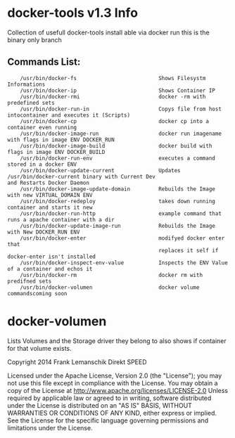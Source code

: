 docker-tools v1.3 Info
============
Collection of usefull docker-tools install able via docker run this is the binary only branch


## Commands List:

        /usr/bin/docker-fs                          Shows Filesystm Informations
        /usr/bin/docker-ip                          Shows Container IP
        /usr/bin/docker-rmi                         docker -rm with predefined sets
        /usr/bin/docker-run-in                      Copys file from host intocontainer and executes it (Scripts)
        /usr/bin/docker-cp	                        docker cp into a container even running
        /usr/bin/docker-image-run		            docker run imagename with flags in image ENV DOCKER_RUN
        /usr/bin/docker-image-build                 docker build with flags in image ENV DOCKER_BUILD
        /usr/bin/docker-run-env                     executes a command stored in a docker ENV
        /usr/bin/docker-update-current              Updates /usr/bin/docker-current binary with Current Dev                                                                  and Restarts Docker Daemon
        /usr/bin/docker-image-update-domain	        Rebuilds the Image with new VIRTUAL_DOMAIN ENV
        /usr/bin/docker-redeploy                    takes down running container and starts it new
        /usr/bin/docker-run-http                    example command that runs a apache container with a dir
        /usr/bin/docker-update-image-run            Rebuilds the Image with New DOCKER_RUN ENV
        /usr/bin/docker-enter	                    modifyed docker enter that 
                                                    replaces it self if docker-enter isn't installed
        /usr/bin/docker-inspect-env-value	        Inspects the ENV Value of a container and echos it
        /usr/bin/docker-rm	                        docker rm with predifned sets
        /usr/bin/docker-volumen                     docker volume commandscoming soon

# docker-volumen
Lists Volumes and the Storage driver they belong to also shows if container for that volume exists.

 Copyright 2014 Frank Lemanschik Direkt SPEED 

 Licensed under the Apache License, Version 2.0 (the "License");
 you may not use this file except in compliance with the License.
 You may obtain a copy of the License at
 http://www.apache.org/licenses/LICENSE-2.0
 Unless required by applicable law or agreed to in writing, software
 distributed under the License is distributed on an "AS IS" BASIS,
 WITHOUT WARRANTIES OR CONDITIONS OF ANY KIND, either express or implied.
 See the License for the specific language governing permissions and
 limitations under the License.
